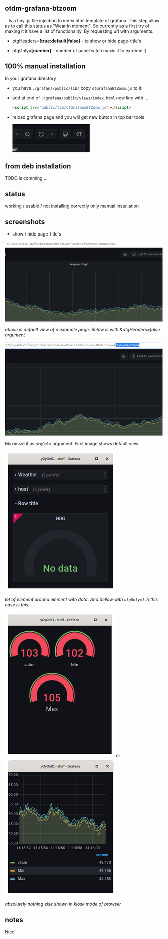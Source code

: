 ## otdm-grafana-btzoom

   Is a tiny .js file injection to index.html template of grafana. This step allow as to call this status as "Wear in moment". So currently as a first try of making it it have a list of functionality. By requesting url with arguments:



- otgHeaders=**[true:default|false]** - to show or hide page-title's
* otgOnly=**[number]** - number of panel witch maxis it to extreme :)





## 100% manual installation

In your grafana directory

* you have `./grafana/public/lib/` copy `otGrafanaBtZoom.js` to it.

* add at end of `./grafana/public/views/index.html` new line with ...

  ```html
  <script src="public/lib/otGrafanaBtZoom.js"></script>
  ```

* reload grafana page and you will get new button in top bar tools

  ![](./ss_otgBt.png)







## from deb installation

TODO is comming ...



## status

working / usable / not installing correctly only manual installation



## screenshots



* show / hide page-title's

![](./ss_otgHeaders_def.png)

*above is default view of a example page. Below is with &otgHeaders=false argument*

![](./ss_otgHeaders_false.png)





Maximize it as `otgOnly` argument. First image shows default view

![](./ss_otgOnly_def.png)

*lot of element around element with data. And bellow with `otgOnly=1` in this case is this...*

![](./ss_otgOnly_1.png) or ![](./ss_otgOnly_2.png)

*absolutely nothing else shown in kiosk mode of browser*





## notes

Nice!
